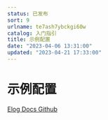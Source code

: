 ```yaml
---
status: 已发布
sort: 9
urlname: te7ash7ybckgi60w
catalog: 入门指引
title: 示例配置
date: "2023-04-06 13:31:00"
updated: "2023-04-21 17:33:00"
---
```


# 示例配置

[Elog Docs Github](https://github.com/LetTTGACO/elog-docs)
